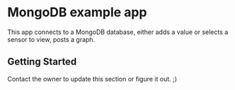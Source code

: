 # MongoDB example app

This app connects to a MongoDB database, either adds a value or selects a sensor to view, posts a graph.

## Getting Started

Contact the owner to update this section or figure it out. ;)